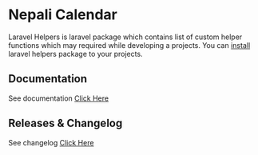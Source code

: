 # Nepali Calendar

Laravel Helpers is laravel package which contains list of custom helper functions which may required while developing a projects. You can [install](https://milantarami.github.io/laravel-helpers/#/installation) laravel helpers package to your projects.

## Documentation

See documentation [Click Here](https://milantarami.github.io/laravel-helpers)

## Releases & Changelog

See changelog [Click Here](https://milantarami.github.io/laravel-helpers)
